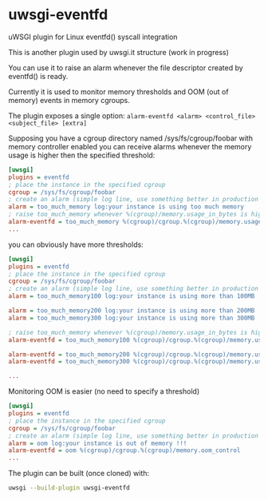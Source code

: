 uwsgi-eventfd
=============

uWSGI plugin for Linux eventfd() syscall integration

This is another plugin used by uwsgi.it structure (work in progress)

You can use it to raise an alarm whenever the file descriptor created by eventfd() is ready.

Currently it is used to monitor memory thresholds and OOM (out of memory) events in memory cgroups.

The plugin exposes a single option: ``alarm-eventfd <alarm> <control_file> <subject_file> [extra]``

Supposing you have a cgroup directory named /sys/fs/cgroup/foobar with memory controller enabled you can receive alarms whenever the memory usage is higher then the specified threshold:

```ini
[uwsgi]
plugins = eventfd
; place the instance in the specified cgroup
cgroup = /sys/fs/cgroup/foobar
; create an alarm (simple log line, use something better in production like mail or jabber/xmpp)
alarm = too_much_memory log:your instance is using too much memory
; raise too_much_memory whenever %(cgroup)/memory.usage_in_bytes is higher than 100MB
alarm-eventfd = too_much_memory %(cgroup)/cgroup.%(cgroup)/memory.usage_in_bytesevent_control 100000000
...
```

you can obviously have more thresholds:

```ini
[uwsgi]
plugins = eventfd
; place the instance in the specified cgroup
cgroup = /sys/fs/cgroup/foobar
; create an alarm (simple log line, use something better in production like mail or jabber/xmpp)
alarm = too_much_memory100 log:your instance is using more than 100MB

alarm = too_much_memory200 log:your instance is using more than 200MB
alarm = too_much_memory300 log:your instance is using more than 300MB

; raise too_much_memory whenever %(cgroup)/memory.usage_in_bytes is higher than 100MB
alarm-eventfd = too_much_memory100 %(cgroup)/cgroup.%(cgroup)/memory.usage_in_bytesevent_control 100000000

alarm-eventfd = too_much_memory200 %(cgroup)/cgroup.%(cgroup)/memory.usage_in_bytesevent_control 200000000
alarm-eventfd = too_much_memory300 %(cgroup)/cgroup.%(cgroup)/memory.usage_in_bytesevent_control 300000000

...
```

Monitoring OOM is easier (no need to specify a threshold)

```ini
[uwsgi]
plugins = eventfd
; place the instance in the specified cgroup
cgroup = /sys/fs/cgroup/foobar
; create an alarm (simple log line, use something better in production like mail or jabber/xmpp)
alarm = oom log:your instance is out of memory !!!
alarm-eventfd = oom %(cgroup)/cgroup.%(cgroup)/memory.oom_control
...
```

The plugin can be built (once cloned) with:

```sh
uwsgi --build-plugin uwsgi-eventfd
```
